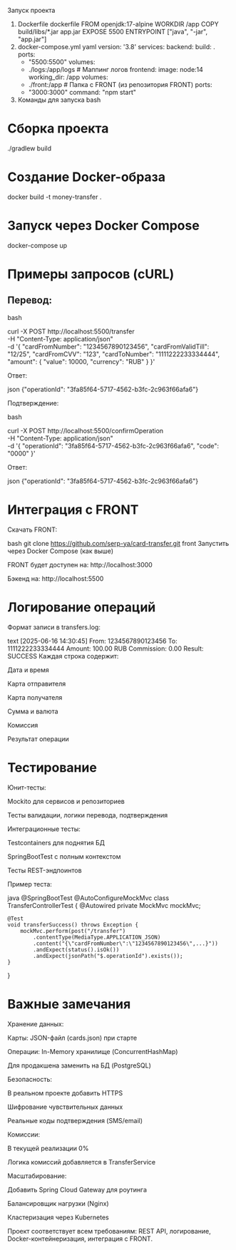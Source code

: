 Запуск проекта
1. Dockerfile
   dockerfile
   FROM openjdk:17-alpine
   WORKDIR /app
   COPY build/libs/*.jar app.jar
   EXPOSE 5500
   ENTRYPOINT ["java", "-jar", "app.jar"]
2. docker-compose.yml
   yaml
   version: '3.8'
   services:
   backend:
   build: .
   ports:
    - "5500:5500"
      volumes:
    - ./logs:/app/logs # Маппинг логов
      frontend:
      image: node:14
      working_dir: /app
      volumes:
    - ./front:/app # Папка с FRONT (из репозитория FRONT)
      ports:
    - "3000:3000"
      command: "npm start"
3. Команды для запуска
   bash
# Сборка проекта
./gradlew build

# Создание Docker-образа
docker build -t money-transfer .

# Запуск через Docker Compose
docker-compose up


# Примеры запросов (cURL)

## Перевод:

bash

curl -X POST http://localhost:5500/transfer \
-H "Content-Type: application/json" \
-d '{
"cardFromNumber": "1234567890123456",
"cardFromValidTill": "12/25",
"cardFromCVV": "123",
"cardToNumber": "1111222233334444",
"amount": {
"value": 10000,
"currency": "RUB"
}
}'

Ответ:

json
{"operationId": "3fa85f64-5717-4562-b3fc-2c963f66afa6"}

Подтверждение:

bash

curl -X POST http://localhost:5500/confirmOperation \
-H "Content-Type: application/json" \
-d '{
"operationId": "3fa85f64-5717-4562-b3fc-2c963f66afa6",
"code": "0000"
}'

Ответ:

json
{"operationId": "3fa85f64-5717-4562-b3fc-2c963f66afa6"}

# Интеграция с FRONT
Скачать FRONT:

bash
git clone https://github.com/serp-ya/card-transfer.git front
Запустить через Docker Compose (как выше)

FRONT будет доступен на: http://localhost:3000

Бэкенд на: http://localhost:5500

# Логирование операций
Формат записи в transfers.log:

text
[2025-06-16 14:30:45] From: 1234567890123456 To: 1111222233334444 Amount: 100.00 RUB Commission: 0.00 Result: SUCCESS
Каждая строка содержит:

Дата и время

Карта отправителя

Карта получателя

Сумма и валюта

Комиссия

Результат операции




# Тестирование
Юнит-тесты:

Mockito для сервисов и репозиториев

Тесты валидации, логики перевода, подтверждения

Интеграционные тесты:

Testcontainers для поднятия БД

SpringBootTest с полным контекстом

Тесты REST-эндпоинтов

Пример теста:

java
@SpringBootTest
@AutoConfigureMockMvc
class TransferControllerTest {
@Autowired private MockMvc mockMvc;

    @Test
    void transferSuccess() throws Exception {
        mockMvc.perform(post("/transfer")
            .contentType(MediaType.APPLICATION_JSON)
            .content("{\"cardFromNumber\":\"1234567890123456\",...}"))
            .andExpect(status().isOk())
            .andExpect(jsonPath("$.operationId").exists());
    }
}

# Важные замечания
Хранение данных:

Карты: JSON-файл (cards.json) при старте

Операции: In-Memory хранилище (ConcurrentHashMap)

Для продакшена заменить на БД (PostgreSQL)

Безопасность:

В реальном проекте добавить HTTPS

Шифрование чувствительных данных

Реальные коды подтверждения (SMS/email)

Комиссии:

В текущей реализации 0%

Логика комиссий добавляется в TransferService

Масштабирование:

Добавить Spring Cloud Gateway для роутинга

Балансировщик нагрузки (Nginx)

Кластеризация через Kubernetes

Проект соответствует всем требованиям: REST API, логирование, Docker-контейнеризация, интеграция с FRONT.